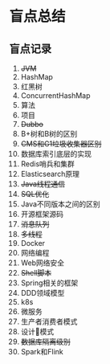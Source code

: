 # 盲点总结

## 盲点记录
1. ~~JVM~~
2. HashMap
3. 红黑树
4. ConcurrentHashMap
5. 算法
6. 项目
7. ~~Dubbo~~
8. B+树和B树的区别
9. ~~CMS和G1垃圾收集器区别~~
10. 数据库索引底层的实现
11. Redis哨兵和集群
12. Elasticsearch原理
13. ~~Java线程通信~~
14. ~~SQL优化~~
15. Java不同版本之间的区别
16. 开源框架源码
17. ~~消息队列~~
18. ~~多线程~~
19. Docker
20. 网络编程
21. Web网络安全
22. ~~Shell脚本~~
23. Spring相关的框架
24. DDD领域模型
25. k8s
26. 微服务
27. 生产者消费者模式
28. 设计模式
29. ~~数据库隔离级别~~
30. Spark和Flink













